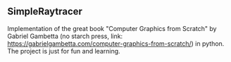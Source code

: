 
## SimpleRaytracer
Implementation of the great book "Computer Graphics from Scratch" by Gabriel Gambetta (no starch press, link: https://gabrielgambetta.com/computer-graphics-from-scratch/) in python. The project is just for fun and learning.